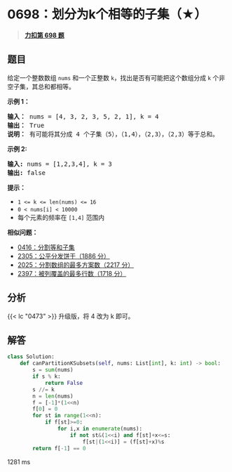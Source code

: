 # 0698：划分为k个相等的子集（★）


> <u>**[力扣第 698 题](https://leetcode.cn/problems/partition-to-k-equal-sum-subsets/)**</u>

## 题目

<p>给定一个整数数组  <code>nums</code> 和一个正整数 <code>k</code>，找出是否有可能把这个数组分成 <code>k</code> 个非空子集，其总和都相等。</p>



<p><strong>示例 1：</strong></p>

<pre>
<strong>输入：</strong> nums = [4, 3, 2, 3, 5, 2, 1], k = 4
<strong>输出：</strong> True
<strong>说明：</strong> 有可能将其分成 4 个子集（5），（1,4），（2,3），（2,3）等于总和。</pre>

<p><strong>示例 2:</strong></p>

<pre>
<strong>输入:</strong> nums = [1,2,3,4], k = 3
<strong>输出:</strong> false</pre>



<p><strong>提示：</strong></p>

<ul>
<li><code>1 &lt;= k &lt;= len(nums) &lt;= 16</code></li>
<li><code>0 &lt; nums[i] &lt; 10000</code></li>
<li>每个元素的频率在 <code>[1,4]</code> 范围内</li>
</ul>


**相似问题：**
- [0416：分割等和子集](/leetcode/0416)
- [2305：公平分发饼干（1886 分）](/leetcode/2305)
- [2025：分割数组的最多方案数（2217 分）](/leetcode/2025)
- [2397：被列覆盖的最多行数（1718 分）](/leetcode/2397)


## 分析

{{< lc "0473" >}} 升级版，将 4 改为 k 即可。

## 解答

```python
class Solution:
    def canPartitionKSubsets(self, nums: List[int], k: int) -> bool:
        s = sum(nums)
        if s % k:
            return False
        s //= k
        n = len(nums)
        f = [-1]*(1<<n)
        f[0] = 0
        for st in range(1<<n):
            if f[st]>=0:
                for i,x in enumerate(nums):
                    if not st&(1<<i) and f[st]+x<=s:
                        f[st|(1<<i)] = (f[st]+x)%s
        return f[-1] == 0
```
1281 ms

